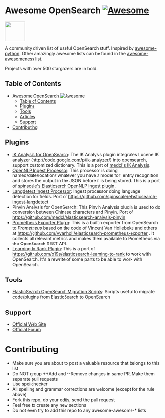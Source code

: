 Awesome OpenSearch [![Awesome](https://cdn.rawgit.com/sindresorhus/awesome/d7305f38d29fed78fa85652e3a63e154dd8e8829/media/badge.svg)](https://github.com/sindresorhus/awesome)
=============

<img src="https://opensearch.org/assets/img/opensearch-logo-themed.svg" height="64px">

A community driven list of useful OpenSearch stuff.  Inspired by [awesome-python](https://github.com/vinta/awesome-python). Other amazingly awesome lists can be found in the [awesome-awesomeness](https://github.com/bayandin/awesome-awesomeness) list.

Projects with over 500 stargazers are in bold.

## Table of Contents

- [Awesome OpenSearch ![Awesome](https://github.com/sindresorhus/awesome)](#awesome-opensearch)
  - [Table of Contents](#table-of-contents)
  - [Plugins](#plugins)
  - [Tools](#tools)
  - [Articles](#articles)
  - [Support](#support)
- [Contributing](#contributing)

## Plugins

* [IK Analysis for OpenSearch](): The IK Analysis plugin integrates Lucene IK analyzer (http://code.google.com/p/ik-analyzer/) into opensearch, support customized dictionary. This is a port of [medcl's IK Analysis](https://github.com/medcl/elasticsearch-analysis-ik).
* [OpenNLP Ingest Processor](https://github.com/aparo/opensearch-ingest-opennlp): This processor is doing named/date/location/'whatever you have a model for' entity recognition and stores the output in the JSON before it is being stored. This is a port of [spinscale's Elasticserch OpenNLP ingest plugin](https://github.com/spinscale/elasticsearch-ingest-opennlp).
* [Langdetect Ingest Processor](https://github.com/aparo/opensearch-ingest-langdetect): Ingest processor doing language detection for fields. Port of https://github.com/spinscale/elasticsearch-ingest-langdetect
* [Pinyin Analysis for OpenSearch](https://github.com/aparo/opensearch-analysis-pinyin): This Pinyin Analysis plugin is used to do conversion between Chinese characters and Pinyin. Port of https://github.com/medcl/elasticsearch-analysis-pinyin
* [Prometheus Exporter Plugin](https://github.com/aparo/opensearch-prometheus-exporter): This is a builtin exporter from OpenSearch to *Prometheus* based on the code of Vincent Van Hollebeke and others at https://github.com/vvanholl/elasticsearch-prometheus-exporter . It collects all relevant metrics and makes them available to Prometheus via the OpenSearch REST API. 
* [Learning to Rank Plugin](https://github.com/aparo/opensearch-learning-to-rank): This is a port of https://github.com/o19s/elasticsearch-learning-to-rank to work with OpenSearch. It's a rewrite of some parts to be able to work with OpenSearch.


## Tools

* [ElasticSearch OpenSearch Migration Scripts](https://github.com/aparo/elasticsearch-opensearch-migration-scripts): Scripts useful to migrate code/plugins from ElasticSearch to OpenSearch

## Support

* [Official Web Site](https://opensearch.org)
* [Official Forum](https://discuss.opendistrocommunity.dev/)


# Contributing
* Make sure you are about to post a valuable resource that belongs to this list
* Do NOT group ++Add and --Remove changes in same PR. Make them separate pull requests
* Use spellchecker
* All spelling and grammar corrections are welcome (except for the rule above)
* Fork this repo, do your edits, send the pull request
* Feel free to create any new sections
* Do not even try to add this repo to any awesome-awesome-* lists 
